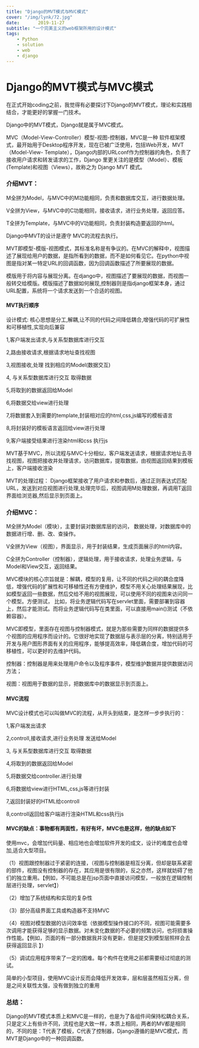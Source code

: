 ```yaml
---
title: "Django的MVT模式与MVC模式"
cover: "/img/lynk/72.jpg"
date:       2019-11-27
subtitle: "一个完美主义的web框架所用的设计模式"
tags:
	- Python
	- solution
	- web
	- django
---
```









# Django的MVT模式与MVC模式
在正式开始coding之前，我觉得有必要探讨下Django的MVT模式，理论和实践相结合，才能更好的掌握一门技术。

Django中的MVT模式，Django就是属于MVC模式。

MVC（Model-View-Controller）模型-视图-控制器，MVC是一种 软件框架模式，最开始用于Desktop程序开发，现在已被广泛使用，包括Web开发，MVT（Model-View- Template），Django内部的URLconf作为控制器的角色，负责了接收用户请求和转发请求的工作，Django 里更关注的是模型（Model）、模板(Template)和视图（Views），故称之为 Django MVT 模式。

 

### 介绍MVT：

M全拼为Model，与MVC中的M功能相同，负责和数据库交互，进行数据处理。

V全拼为View，与MVC中的C功能相同，接收请求，进行业务处理，返回应答。

T全拼为Template，与MVC中的V功能相同，负责封装构造要返回的html。

Django中MVT的设计是遵守 MVC的流程去执行。

MVT即模型-模版-视图模式，其标准名称是有争议的。在MVC的解释中，视图描述了展现给用户的数据，是指所看到的数据，而不是如何看见它。在python中视图是指对某一特定URL的回调函数，因为回调函数描述了所要展现的数据。

模版用于将内容与展现分离。在django中，视图描述了要展现的数据，而视图一般转交给模版。模版描述了数据如何展现,控制器则是指django框架本身，通过URL配置，系统将一个请求发送到一个合适的视图。

 

#### MVT执行顺序

设计模式: 核心思想是分工,解耦,让不同的代码之间降低耦合,增强代码的可扩展性和可移植性,实现向后兼容

1,客户端发出请求,与关系型数据库进行交互

2,路由接收请求,根据请求地址查找视图

3,视图接收,处理 找到相应的Model(数据交互)

4, 与关系型数据库进行交互 取得数据  

5,将取到的数据返回给Model

6,将数据交给view进行处理

7,将数据套入到需要的template,封装相对应的html,css,js编写的模板语言

8,将封装好的模板语言返回给view进行处理

9,客户端接受结果进行渲染html和css 执行js

 

MVT基于MVC，所以流程与MVC十分相似，客户端发送请求，根据请求地址去寻找视图，视图把接收并处理请求，访问数据库，提取数据，由视图返回结果到模板上，客户端接收渲染


MVT的处理过程： Django框架接收了用户请求和参数后，通过正则表达式匹配URL，发送到对应视图进行处理,处理完毕后，视图调用M处理数据，再调用T返回界面给浏览器,然后显示到页面上。



### 介绍MVC：

M全拼为Model（模块），主要封装对数据库层的访问， 数据处理，对数据库中的数据进行增、删、改、查操作。

V全拼为View（视图），界面显示，用于封装结果，生成页面展示的html内容。

C全拼为Controller（控制器），逻辑处理，用于接收请求，处理业务逻辑，与Model和View交互，返回结果。

 

MVC模块的核心宗旨就是：解耦，模型的复用，让不同的代码之间的耦合度降低，增强代码的扩展性和可移植性还有方便维护，模型不用关心处理结果展现，比如模型返回一些数据，然后交给不用的视图展现，可以使用不同的视图来访问同一个模型。方便测试， 比如，将业务逻辑代码写在servlet里面，需要部署到容器上，然后才能测试。而将业务逻辑代码写在类里面，可以直接用main()测试（不依赖容器）。

 

MVC即模型，里面存在视图与控制器模式，就是为那些需要为同样的数据提供多个视图的应用程序而设计的。它很好地实现了数据层与表示层的分离，特别适用于开发与用户图形界面有关的应用程序，能够提高效率，降低耦合度，增加代码的可移植性，可以更好的去维护代码。

控制器：控制器是用来处理用户命令以及程序事件，模型维护数据并提供数据访问方法；

视图：视图用于数据的显示，把数据库中的数据显示到页面上。

 

 

#### MVC流程

MVC设计模式也可以叫做MVC的流程，从开头到结束，是怎样一步步执行的：

1,客户端发出请求

2,controll,接收请求,进行业务处理 发送给Model

3, 与关系型数据库进行交互 取得数据  

4,将取到的数据返回给Model

5,将数据交给controller.进行处理

6,将数据给view进行HTML,css,js等进行封装

7,返回封装好的HTML给controll

8,controll返回给客户端进行渲染HTML和css执行js


#### MVC的缺点：事物都有两面性，有好有坏，MVC也是这样，他的缺点如下

使用mvc，会增加代码量、相应地也会增加软件开发的成文，设计的难度也会增加,适合大型项目。

（1）视图跟控制器过于紧密的连接，（视图与控制器是相互分离，但却是联系紧密的部件，视图没有控制器的存在，其应用是很有限的，反之亦然，这样就妨碍了他们的独立重用。【例如，不可能总是在jsp页面中直接访问模型，一般放在逻辑控制层进行处理，servlet】）

（2）增加了系统结构和实现的复杂性

（3）部分高级界面工具或构造器不支持MVC

（4）视图对模型数据的访问效率低（依据模型操作接口的不同，视图可能需要多次调用才能获得足够的显示数据。对未变化数据的不必要的频繁访问，也将损害操作性能。【例如，页面的有一部分数据我并没有更新，但是提交到模型层照样会去获得返回显示 】）

（5）调试应用程序带来了一定的困难。每个构件在使用之前都需要经过彻底的测试。


简单的小型项目，使用MVC设计反而会降低开发效率，层和层虽然相互分离，但是之间关联性太强，没有做到独立的重用

 

### 总结：
Django的MVT模式本质上和MVC是一样的，也是为了各组件间保持松耦合关系，只是定义上有些许不同，流程也是大致一样，本质上相同，两者的MV都是相同的，不同的是：T代表了模板，C代表了控制器，Django遵循的是MVC模式，而MVT是Django中的一种回调函数。